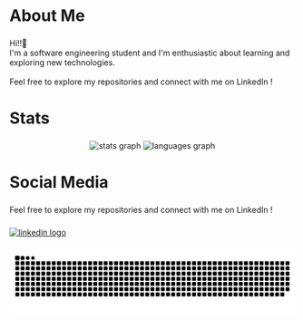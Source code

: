 <h1 align="left">About Me</h1>

###

<p align="left">Hi!!👋<br>I'm a software engineering student and I'm enthusiastic about learning and exploring new technologies.<br><br>Feel free to explore my repositories and connect with me on LinkedIn !</p>

###

<h1 align="left">Stats</h1>

###

<div align="center">
  <img src="https://github-readme-stats.vercel.app/api?username=theusalvesn&hide_title=true&hide_rank=false&show_icons=true&include_all_commits=true&count_private=true&disable_animations=false&theme=dark&locale=en&hide_border=true&order=1" height="150" alt="stats graph"  />
  <img src="https://github-readme-stats.vercel.app/api/top-langs?username=theusalvesn&locale=en&hide_title=false&layout=compact&card_width=320&langs_count=5&theme=dark&hide_border=true&order=2" height="150" alt="languages graph"  />
</div>

###

<h1 align="left">Social Media</h1>

###

<p align="left">Feel free to explore my repositories and connect with me on LinkedIn !</p>

###

<div align="left">
  <a href="https://www.linkedin.com/in/dev-alvesmatheus/" target="_blank">
    <img src="https://raw.githubusercontent.com/maurodesouza/profile-readme-generator/master/src/assets/icons/social/linkedin/default.svg" width="52" height="40" alt="linkedin logo"  />
  </a>
</div>

###

<img src="https://raw.githubusercontent.com/theusalvesn/theusalvesn/output/snake.svg" alt="Snake animation" />

###
